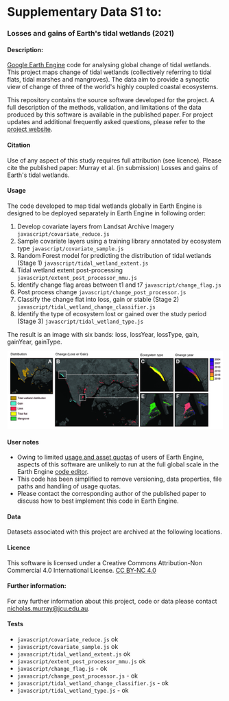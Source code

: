 
# Supplementary Data S1 to:
### Losses and gains of Earth's tidal wetlands (2021)

#### Description:

[Google Earth Engine](https://earthengine.google.com) code for analysing global change of tidal wetlands. This project maps change of tidal wetlands (collectively referring to tidal flats, tidal marshes and mangroves). The data aim to provide a synoptic view of change of three of the world's highly coupled coastal ecosystems.

This repository contains the source software developed for the project. A full description of the methods, validation, and limitations of the data produced by this software is available in the published paper. For project updates and additional frequently asked questions, please refer to the [project website](https://www.globalintertidalchange.org/). 

#### Citation
Use of any aspect of this study requires full attribution (see licence). Please cite the published paper:
Murray et al. (in submission) Losses and gains of Earth's tidal wetlands.

#### Usage
The code developed to map tidal wetlands globally in Earth Engine is designed to be deployed separately in Earth Engine in following order:
1. Develop covariate layers from Landsat Archive Imagery `javascript/covariate_reduce.js`
2. Sample covariate layers using a training library annotated by ecosystem type `javascript/covariate_sample.js`
3. Random Forest model for predicting the distribution of tidal wetlands (Stage 1) `javascript/tidal_wetland_extent.js`
4. Tidal wetland extent post-processing `javascript/extent_post_processor_mmu.js`
5. Identify change flag areas between t1 and t7 `javascript/change_flag.js` 
6. Post process change `javascript/change_post_processor.js`
7. Classify the change flat into loss, gain or stable (Stage 2) `javascript/tidal_wetland_change_classifier.js`
8. Identify the type of ecosystem lost or gained over the study period (Stage 3) `javascript/tidal_wetland_type.js`

The result is an image with six bands: loss, lossYear, lossType, gain, gainYear, gainType.

![img](figures/wetland_change.jpg)

#### User notes 
* Owing to limited [usage and asset quotas](https://developers.google.com/earth-engine/guides/usage?hl=en) of users of Earth Engine, aspects of this software are unlikely to run at the full global scale in the Earth Engine [code editor](https://code.earthengine.google.com/). 
* This code has been simplified to remove versioning, data properties, file paths and handling of usage quotas. 
* Please contact the corresponding author of the published paper to discuss how to best implement this code in Earth Engine.


#### Data
Datasets associated with this project are archived at the following locations.

#### Licence
This software is licensed under a Creative Commons Attribution-Non Commercial 4.0 International License. [CC BY-NC 4.0](https://creativecommons.org/licenses/by-nc/4.0/)

#### Further information:
For any further information about this project, code or data please contact nicholas.murray@jcu.edu.au.

#### Tests
- `javascript/covariate_reduce.js` ok
- `javascript/covariate_sample.js` ok
- `javascript/tidal_wetland_extent.js` ok
- `javascript/extent_post_processor_mmu.js` ok
- `javascript/change_flag.js` - ok
- `javascript/change_post_processor.js` - ok
- `javascript/tidal_wetland_change_classifier.js` - ok
- `javascript/tidal_wetland_type.js` - ok


